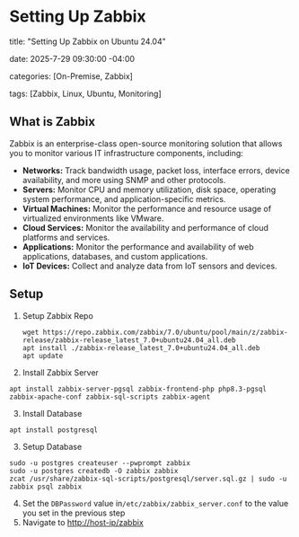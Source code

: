 # Setting Up Zabbix
title: "Setting Up Zabbix on Ubuntu 24.04" 

date: 2025-7-29 09:30:00 -04:00 

categories: \[On-Premise, Zabbix\]

tags: \[Zabbix, Linux, Ubuntu, Monitoring\]

## What is Zabbix

Zabbix is an enterprise-class open-source monitoring solution that allows you to monitor various IT infrastructure components, including:

*   **Networks:** Track bandwidth usage, packet loss, interface errors, device availability, and more using SNMP and other protocols.
*   **Servers:** Monitor CPU and memory utilization, disk space, operating system performance, and application-specific metrics.
*   **Virtual Machines:** Monitor the performance and resource usage of virtualized environments like VMware.
*   **Cloud Services:** Monitor the availability and performance of cloud platforms and services.
*   **Applications:** Monitor the performance and availability of web applications, databases, and custom applications.
*   **IoT Devices:** Collect and analyze data from IoT sensors and devices.

## Setup

1.  Setup Zabbix Repo
    
    ```
    wget https://repo.zabbix.com/zabbix/7.0/ubuntu/pool/main/z/zabbix-release/zabbix-release_latest_7.0+ubuntu24.04_all.deb
    apt install ./zabbix-release_latest_7.0+ubuntu24.04_all.deb
    apt update
    ```
2.  Install Zabbix Server

```
apt install zabbix-server-pgsql zabbix-frontend-php php8.3-pgsql zabbix-apache-conf zabbix-sql-scripts zabbix-agent
```

3.  Install Database

```
apt install postgresql
```

3.  Setup Database

```
sudo -u postgres createuser --pwprompt zabbix
sudo -u postgres createdb -O zabbix zabbix
zcat /usr/share/zabbix-sql-scripts/postgresql/server.sql.gz | sudo -u zabbix psql zabbix
```

4.  Set the `DBPassword` value in`/etc/zabbix/zabbix_server.conf` to the value you set in the previous step
5.  Navigate to [http://host-ip/zabbix](http://host-ip/zabbix)